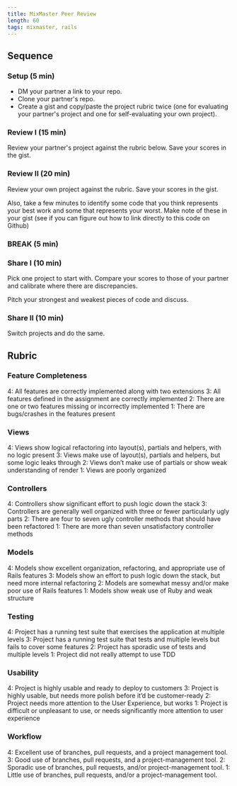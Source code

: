 ```yaml
---
title: MixMaster Peer Review
length: 60
tags: mixmaster, rails
---
```


## Sequence

### Setup (5 min)

* DM your partner a link to your repo.
* Clone your partner's repo.
* Create a gist and copy/paste the project rubric twice (one for evaluating your partner's project and one for self-evaluating your own project).

### Review I (15 min)

Review your partner's project against the rubric below. Save your scores in the gist.

### Review II (20 min)
Review your own project against the rubric. Save your scores in the gist.

Also, take a few minutes to identify some code that you think represents your best work and some that represents your worst. Make note of these in your gist (see if you can figure out how to link directly to this code on Github)

### BREAK (5 min)

### Share I (10 min)
Pick one project to start with. Compare your scores to those of your partner and calibrate where there are discrepancies.

Pitch your strongest and weakest pieces of code and discuss.

### Share II (10 min)
Switch projects and do the same.

## Rubric

### Feature Completeness

4: All features are correctly implemented along with two extensions
3: All features defined in the assignment are correctly implemented
2: There are one or two features missing or incorrectly implemented
1: There are bugs/crashes in the features present

### Views
4: Views show logical refactoring into layout(s), partials and helpers, with no logic present
3: Views make use of layout(s), partials and helpers, but some logic leaks through
2: Views don’t make use of partials or show weak understanding of render
1: Views are poorly organized

### Controllers

4: Controllers show significant effort to push logic down the stack
3: Controllers are generally well organized with three or fewer particularly ugly parts
2: There are four to seven ugly controller methods that should have been refactored
1: There are more than seven unsatisfactory controller methods

### Models

4: Models show excellent organization, refactoring, and appropriate use of Rails features
3: Models show an effort to push logic down the stack, but need more internal refactoring
2: Models are somewhat messy and/or make poor use of Rails features
1: Models show weak use of Ruby and weak structure

### Testing

4: Project has a running test suite that exercises the application at multiple levels
3: Project has a running test suite that tests and multiple levels but fails to cover some features
2: Project has sporadic use of tests and multiple levels
1: Project did not really attempt to use TDD

### Usability

4: Project is highly usable and ready to deploy to customers
3: Project is highly usable, but needs more polish before it’d be customer-ready
2: Project needs more attention to the User Experience, but works
1: Project is difficult or unpleasant to use, or needs significantly more attention to user experience

### Workflow

4: Excellent use of branches, pull requests, and a project management tool.
3: Good use of branches, pull requests, and a project-management tool.
2: Sporadic use of branches, pull requests, and/or project-management tool.
1: Little use of branches, pull requests, and/or a project-management tool.
